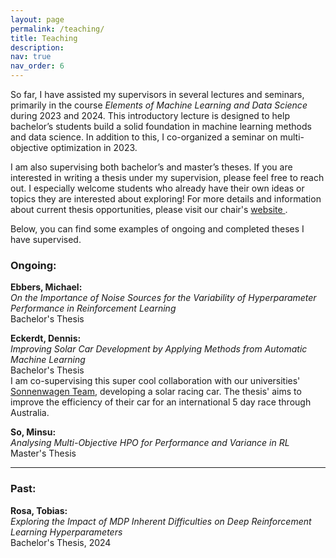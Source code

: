 ```yaml
---
layout: page
permalink: /teaching/
title: Teaching
description:
nav: true
nav_order: 6
---
```


<p>
So far, I have assisted my supervisors in several lectures and seminars, primarily in the course <i>Elements of Machine Learning and Data Science</i> during 2023 and 2024. 
This introductory lecture is designed to help bachelor’s students build a solid foundation in machine learning methods and data science. 
In addition to this, I co-organized a seminar on multi-objective optimization in 2023.
</p>
<p>
I am also supervising both bachelor’s and master’s theses. 
If you are interested in writing a thesis under my supervision, please feel free to reach out. 
I especially welcome students who already have their own ideas or topics they are interested about exploring! For more details and information about current thesis opportunities, please visit our chair's <a href="https://www.aim.rwth-aachen.de/thesis.html"> website </a>.
</p>
<p>
Below, you can find some examples of ongoing and completed theses I have supervised.
</p>

### Ongoing:

<p>
<b>Ebbers, Michael:</b>
<br>
<i>On the Importance of Noise Sources for the Variability of Hyperparameter Performance in
Reinforcement Learning</i>
<br>
Bachelor's Thesis
</p>

<p>
<b>Eckerdt, Dennis:</b>
<br>
<i>Improving Solar Car Development by Applying Methods from Automatic Machine Learning</i>
<br>
Bachelor's Thesis
<br>
I am co-supervising this super cool collaboration with our universities' <a href="https://www.sonnenwagen.org">Sonnenwagen Team</a>, developing a solar racing car. The thesis' aims to improve the efficiency of their car for an international 5 day race through Australia.
</p>

<p>
<b>So, Minsu:</b>
<br>
<i>Analysing Multi-Objective HPO for Performance and Variance in RL</i>
<br>
Master's Thesis
</p>


---

### Past:

<p>
<b>Rosa, Tobias:</b> 
<br>
<i>Exploring the Impact of MDP Inherent Difficulties
on Deep Reinforcement Learning Hyperparameters</i> 
<br>
Bachelor's Thesis, 2024
</p>
